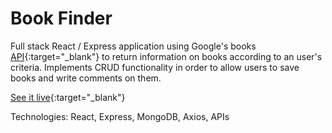 # Book Finder

Full stack React / Express application using Google's books [API](https://developers.google.com/books){:target="_blank"} to return information on books according to an user's criteria. Implements CRUD functionality in order to allow users to save books and write comments on them.

[See it live](https://book-finder-mario-domenech.herokuapp.com/){:target="_blank"}

Technologies: React, Express, MongoDB, Axios, APIs

